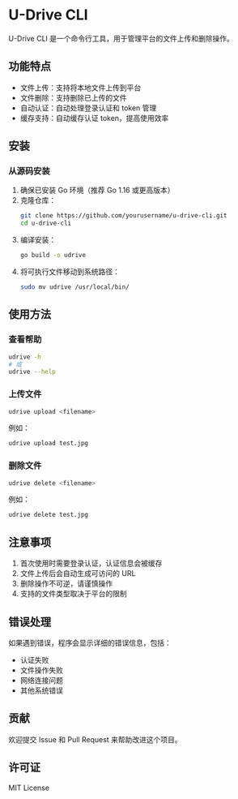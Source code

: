 # U-Drive CLI

U-Drive CLI 是一个命令行工具，用于管理平台的文件上传和删除操作。

## 功能特点

- 文件上传：支持将本地文件上传到平台
- 文件删除：支持删除已上传的文件
- 自动认证：自动处理登录认证和 token 管理
- 缓存支持：自动缓存认证 token，提高使用效率

## 安装

### 从源码安装

1. 确保已安装 Go 环境（推荐 Go 1.16 或更高版本）
2. 克隆仓库：
   ```bash
   git clone https://github.com/yourusername/u-drive-cli.git
   cd u-drive-cli
   ```
3. 编译安装：
   ```bash
   go build -o udrive
   ```
4. 将可执行文件移动到系统路径：
   ```bash
   sudo mv udrive /usr/local/bin/
   ```

## 使用方法

### 查看帮助

```bash
udrive -h
# 或
udrive --help
```

### 上传文件

```bash
udrive upload <filename>
```

例如：
```bash
udrive upload test.jpg
```

### 删除文件

```bash
udrive delete <filename>
```

例如：
```bash
udrive delete test.jpg
```

## 注意事项

1. 首次使用时需要登录认证，认证信息会被缓存
2. 文件上传后会自动生成可访问的 URL
3. 删除操作不可逆，请谨慎操作
4. 支持的文件类型取决于平台的限制

## 错误处理

如果遇到错误，程序会显示详细的错误信息，包括：
- 认证失败
- 文件操作失败
- 网络连接问题
- 其他系统错误

## 贡献

欢迎提交 Issue 和 Pull Request 来帮助改进这个项目。

## 许可证

MIT License 